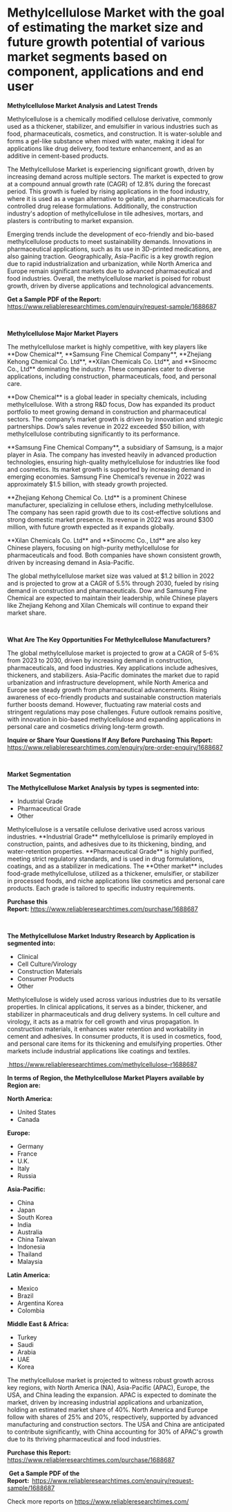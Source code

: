 <p><h1>Methylcellulose Market with the goal of estimating the market size and future growth potential of various market segments based on component, applications and end user</h1></p><p><strong>Methylcellulose Market Analysis and Latest Trends</strong></p>
<p><p>Methylcellulose is a chemically modified cellulose derivative, commonly used as a thickener, stabilizer, and emulsifier in various industries such as food, pharmaceuticals, cosmetics, and construction. It is water-soluble and forms a gel-like substance when mixed with water, making it ideal for applications like drug delivery, food texture enhancement, and as an additive in cement-based products.</p><p>The Methylcellulose Market is experiencing significant growth, driven by increasing demand across multiple sectors. The market is expected to grow at a compound annual growth rate (CAGR) of 12.8% during the forecast period. This growth is fueled by rising applications in the food industry, where it is used as a vegan alternative to gelatin, and in pharmaceuticals for controlled drug release formulations. Additionally, the construction industry's adoption of methylcellulose in tile adhesives, mortars, and plasters is contributing to market expansion.</p><p>Emerging trends include the development of eco-friendly and bio-based methylcellulose products to meet sustainability demands. Innovations in pharmaceutical applications, such as its use in 3D-printed medications, are also gaining traction. Geographically, Asia-Pacific is a key growth region due to rapid industrialization and urbanization, while North America and Europe remain significant markets due to advanced pharmaceutical and food industries. Overall, the methylcellulose market is poised for robust growth, driven by diverse applications and technological advancements.</p></p>
<p><strong>Get a Sample PDF of the Report:&nbsp;</strong> <a href="https://www.reliableresearchtimes.com/enquiry/request-sample/1688687?utm_campaign=2202&utm_medium=2&utm_source=Github&utm_content=ia&utm_term=30012025&utm_id=methylcellulose">https://www.reliableresearchtimes.com/enquiry/request-sample/1688687</a></p>
<p>&nbsp;</p>
<p><strong>Methylcellulose Major Market Players</strong></p>
<p><p>The methylcellulose market is highly competitive, with key players like **Dow Chemical**, **Samsung Fine Chemical Company**, **Zhejiang Kehong Chemical Co. Ltd**, **Xilan Chemicals Co. Ltd**, and **Sinocmc Co., Ltd** dominating the industry. These companies cater to diverse applications, including construction, pharmaceuticals, food, and personal care.</p><p>**Dow Chemical** is a global leader in specialty chemicals, including methylcellulose. With a strong R&D focus, Dow has expanded its product portfolio to meet growing demand in construction and pharmaceutical sectors. The company’s market growth is driven by innovation and strategic partnerships. Dow’s sales revenue in 2022 exceeded $50 billion, with methylcellulose contributing significantly to its performance.</p><p>**Samsung Fine Chemical Company**, a subsidiary of Samsung, is a major player in Asia. The company has invested heavily in advanced production technologies, ensuring high-quality methylcellulose for industries like food and cosmetics. Its market growth is supported by increasing demand in emerging economies. Samsung Fine Chemical’s revenue in 2022 was approximately $1.5 billion, with steady growth projected.</p><p>**Zhejiang Kehong Chemical Co. Ltd** is a prominent Chinese manufacturer, specializing in cellulose ethers, including methylcellulose. The company has seen rapid growth due to its cost-effective solutions and strong domestic market presence. Its revenue in 2022 was around $300 million, with future growth expected as it expands globally.</p><p>**Xilan Chemicals Co. Ltd** and **Sinocmc Co., Ltd** are also key Chinese players, focusing on high-purity methylcellulose for pharmaceuticals and food. Both companies have shown consistent growth, driven by increasing demand in Asia-Pacific.</p><p>The global methylcellulose market size was valued at $1.2 billion in 2022 and is projected to grow at a CAGR of 5.5% through 2030, fueled by rising demand in construction and pharmaceuticals. Dow and Samsung Fine Chemical are expected to maintain their leadership, while Chinese players like Zhejiang Kehong and Xilan Chemicals will continue to expand their market share.</p></p>
<p>&nbsp;</p>
<p><strong>What Are The Key Opportunities For Methylcellulose Manufacturers?</strong></p>
<p><p>The global methylcellulose market is projected to grow at a CAGR of 5-6% from 2023 to 2030, driven by increasing demand in construction, pharmaceuticals, and food industries. Key applications include adhesives, thickeners, and stabilizers. Asia-Pacific dominates the market due to rapid urbanization and infrastructure development, while North America and Europe see steady growth from pharmaceutical advancements. Rising awareness of eco-friendly products and sustainable construction materials further boosts demand. However, fluctuating raw material costs and stringent regulations may pose challenges. Future outlook remains positive, with innovation in bio-based methylcellulose and expanding applications in personal care and cosmetics driving long-term growth.</p></p>
<p><strong>Inquire or Share Your Questions If Any Before Purchasing This Report:</strong> <a href="https://www.reliableresearchtimes.com/enquiry/pre-order-enquiry/1688687?utm_campaign=2202&utm_medium=2&utm_source=Github&utm_content=ia&utm_term=30012025&utm_id=methylcellulose">https://www.reliableresearchtimes.com/enquiry/pre-order-enquiry/1688687</a></p>
<p>&nbsp;</p>
<p><strong>Market Segmentation</strong></p>
<p><strong>The Methylcellulose Market Analysis by types is segmented into:</strong></p>
<p><ul><li>Industrial Grade</li><li>Pharmaceutical Grade</li><li>Other</li></ul></p>
<p><p>Methylcellulose is a versatile cellulose derivative used across various industries. **Industrial Grade** methylcellulose is primarily employed in construction, paints, and adhesives due to its thickening, binding, and water-retention properties. **Pharmaceutical Grade** is highly purified, meeting strict regulatory standards, and is used in drug formulations, coatings, and as a stabilizer in medications. The **Other market** includes food-grade methylcellulose, utilized as a thickener, emulsifier, or stabilizer in processed foods, and niche applications like cosmetics and personal care products. Each grade is tailored to specific industry requirements.</p></p>
<p><strong>Purchase this Report:&nbsp;</strong><a href="https://www.reliableresearchtimes.com/purchase/1688687?utm_campaign=2202&utm_medium=2&utm_source=Github&utm_content=ia&utm_term=30012025&utm_id=methylcellulose">https://www.reliableresearchtimes.com/purchase/1688687</a></p>
<p>&nbsp;</p>
<p><strong>The Methylcellulose Market Industry Research by Application is segmented into:</strong></p>
<p><ul><li>Clinical</li><li>Cell Culture/Virology</li><li>Construction Materials</li><li>Consumer Products</li><li>Other</li></ul></p>
<p><p>Methylcellulose is widely used across various industries due to its versatile properties. In clinical applications, it serves as a binder, thickener, and stabilizer in pharmaceuticals and drug delivery systems. In cell culture and virology, it acts as a matrix for cell growth and virus propagation. In construction materials, it enhances water retention and workability in cement and adhesives. In consumer products, it is used in cosmetics, food, and personal care items for its thickening and emulsifying properties. Other markets include industrial applications like coatings and textiles.</p></p>
<p><a href="https://www.reliableresearchtimes.com/methylcellulose-r1688687?utm_campaign=2202&utm_medium=2&utm_source=Github&utm_content=ia&utm_term=30012025&utm_id=methylcellulose">&nbsp;https://www.reliableresearchtimes.com/methylcellulose-r1688687</a></p>
<p><strong>In terms of Region, the Methylcellulose Market Players available by Region are:</strong></p>
<p>
    <p> <strong> North America: </strong>
        <ul>
            <li>United States</li>
            <li>Canada</li>
        </ul>
        </p> 
    <p> <strong> Europe: </strong>
        <ul>
            <li>Germany</li>
            <li>France</li>
            <li>U.K.</li>
            <li>Italy</li>
            <li>Russia</li>
        </ul>
        </p> 
    <p> <strong> Asia-Pacific: </strong>
        <ul>
            <li>China</li>
            <li>Japan</li>
            <li>South Korea</li>
            <li>India</li>
            <li>Australia</li>
            <li>China Taiwan</li>
            <li>Indonesia</li>
            <li>Thailand</li>
            <li>Malaysia</li>
        </ul>
        </p> 
    <p> <strong> Latin America: </strong>
        <ul>
            <li>Mexico</li>
            <li>Brazil</li>
            <li>Argentina Korea</li>
            <li>Colombia</li>
        </ul>
        </p> 
    <p> <strong> Middle East & Africa: </strong>
        <ul>
            <li>Turkey</li>
            <li>Saudi</li>
            <li>Arabia</li>
            <li>UAE</li>
            <li>Korea</li>
        </ul>
    </p>
    </p>
<p><p>The methylcellulose market is projected to witness robust growth across key regions, with North America (NA), Asia-Pacific (APAC), Europe, the USA, and China leading the expansion. APAC is expected to dominate the market, driven by increasing industrial applications and urbanization, holding an estimated market share of 40%. North America and Europe follow with shares of 25% and 20%, respectively, supported by advanced manufacturing and construction sectors. The USA and China are anticipated to contribute significantly, with China accounting for 30% of APAC's growth due to its thriving pharmaceutical and food industries.</p></p>
<p><strong>Purchase this Report: </strong><a href="https://www.reliableresearchtimes.com/purchase/1688687?utm_campaign=2202&utm_medium=2&utm_source=Github&utm_content=ia&utm_term=30012025&utm_id=methylcellulose">https://www.reliableresearchtimes.com/purchase/1688687</a></p>
<p>&nbsp;<strong>Get a Sample PDF of the Report:&nbsp;&nbsp;</strong><a href="https://www.reliableresearchtimes.com/enquiry/request-sample/1688687?utm_campaign=2202&utm_medium=2&utm_source=Github&utm_content=ia&utm_term=30012025&utm_id=methylcellulose">https://www.reliableresearchtimes.com/enquiry/request-sample/1688687</a></p>
<p><strong></strong></p>
<p>Check more reports on <a href="https://www.reliableresearchtimes.com/?utm_campaign=2202&utm_medium=2&utm_source=Github&utm_content=ia&utm_term=30012025&utm_id=methylcellulose">https://www.reliableresearchtimes.com/</a></p>